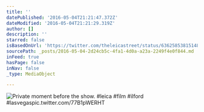 ```yaml
---
title: ''
datePublished: '2016-05-04T21:21:47.372Z'
dateModified: '2016-05-04T21:21:29.319Z'
author: []
description: ''
starred: false
isBasedOnUrl: 'https://twitter.com/theleicastreet/status/636258538151481344'
sourcePath: _posts/2016-05-04-2d24cb5c-4fa1-4d0a-a23a-2249f4e0f844.md
inFeed: true
hasPage: false
inNav: false
_type: MediaObject

---
```

![Private moment before the show. #leica #film #ilford #lasvegaspic.twitter.com/77B1pWERHT](https://pbs.twimg.com/media/CNRxxJoUYAAUq9P.jpg:large)